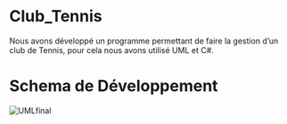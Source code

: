 # Club_Tennis
Nous avons développé un programme permettant de faire la gestion d’un club de
Tennis, pour cela nous avons utilisé UML et C#.

# Schema de Développement
![UMLfinal](https://user-images.githubusercontent.com/12375106/104104308-88055900-52a7-11eb-8e3b-922f1aacada0.jpg)

